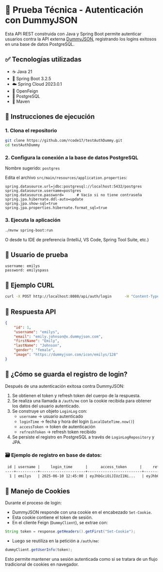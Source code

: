 # 📘 Prueba Técnica - Autenticación con DummyJSON

Esta API REST construida con Java y Spring Boot permite autenticar usuarios contra la API externa [DummyJSON](https://dummyjson.com), registrando los logins exitosos en una base de datos PostgreSQL.

## ✅ Tecnologías utilizadas

- ☕ Java 21  
- 🌱 Spring Boot 3.2.5  
- ☁️ Spring Cloud 2023.0.1  
- 🔗 OpenFeign  
- 🐘 PostgreSQL  
- 🧰 Maven

## 🚀 Instrucciones de ejecución

### 1. Clona el repositorio

```bash
git clone https://github.com/rcode17/testAuthDummy.git
cd testAuthDummy
```

### 2. Configura la conexión a la base de datos PostgreSQL

Nombre sugerido: `postgres`

Edita el archivo `src/main/resources/application.properties`:

```properties
spring.datasource.url=jdbc:postgresql://localhost:5432/postgres
spring.datasource.username=postgres
spring.datasource.password=      # Vacío si no tiene contraseña
spring.jpa.hibernate.ddl-auto=update
spring.jpa.show-sql=true
spring.jpa.properties.hibernate.format_sql=true
```

### 3. Ejecuta la aplicación

```bash
./mvnw spring-boot:run
```
O desde tu IDE de preferencia (IntelliJ, VS Code, Spring Tool Suite, etc.)

## 👤 Usuario de prueba

```properties
username: emilys
password: emilyspass
```

## 🔄 Ejemplo CURL

```bash
curl -X POST http://localhost:8080/api/auth/login      -H "Content-Type: application/json"      -d '{"username": "emilys", "password": "emilyspass"}'
```

## 🔄 Respuesta API

```json
{
    "id": 1,
    "username": "emilys",
    "email": "emily.johnson@x.dummyjson.com",
    "firstName": "Emily",
    "lastName": "Johnson",
    "gender": "female",
    "image": "https://dummyjson.com/icon/emilys/128"
}
```

## 🧠 ¿Cómo se guarda el registro de login?

Después de una autenticación exitosa contra DummyJSON:

1. Se obtienen el token y refresh token del cuerpo de la respuesta.
2. Se realiza una llamada a `/auth/me` con la cookie recibida para obtener los datos del usuario autenticado.
3. Se construye un objeto `LoginLog` con:
   - `username` → usuario autenticado
   - `loginTime` → fecha y hora del login (`LocalDateTime.now()`)
   - `accessToken` → token de autenticación
   - `refreshToken` → refresh token recibido
4. Se persiste el registro en PostgreSQL a través de `LoginLogRepository` y JPA.

### 🗃️ Ejemplo de registro en base de datos:

```txt
 id | username |     login_time      |      access_token      |     refresh_token     
----+----------+---------------------+-------------------------+-----------------------
  1 | emilys   | 2025-06-10 12:45:00 | eyJhbGciOiJIUzI1Ni...   | eyJhbGciOiJIUzI1Ni...
```

## 🍪 Manejo de Cookies

Durante el proceso de login:

- DummyJSON responde con una cookie en el encabezado `Set-Cookie`.
- Esta cookie contiene el token de sesión.
- En el cliente Feign (`DummyClient`), se extrae con:

```java
String token = response.getHeaders().getFirst("Set-Cookie");
```

- Luego se reutiliza en la petición a `/auth/me`:

```java
dummyClient.getUserInfo(token);
```

Esto permite mantener una sesión autenticada como si se tratara de un flujo tradicional de cookies en navegador.
